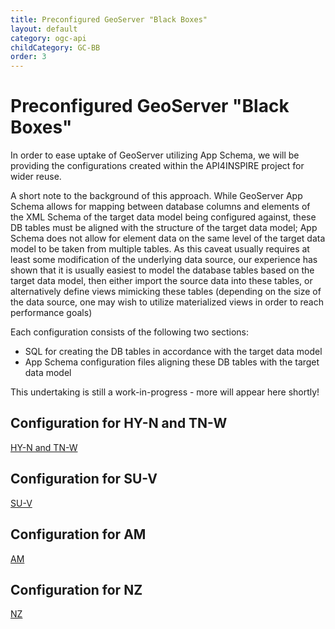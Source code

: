 ```yaml
---
title: Preconfigured GeoServer "Black Boxes"
layout: default
category: ogc-api
childCategory: GC-BB
order: 3
---
```


# Preconfigured GeoServer "Black Boxes"
In order to ease uptake of GeoServer utilizing App Schema, we will be providing the configurations created within the API4INSPIRE project for wider reuse.

A short note to the background of this approach. 
While GeoServer App Schema allows for mapping between database columns and elements of the XML Schema of the target data model being configured against, 
these DB tables must be aligned with the structure of the target data model; 
App Schema does not allow for element data on the same level of the target data model to be taken from multiple tables.
As this caveat usually requires at least some modification of the underlying data source, 
our experience has shown that it is usually easiest to model the database tables based on the target data model, 
then either import the source data into these tables, or alternatively define views mimicking these tables
(depending on the size of the data source, one may wish to utilize materialized views in order to reach performance goals)

Each configuration consists of the following two sections:
* SQL for creating the DB tables in accordance with the target data model
* App Schema configuration files aligning these DB tables with the target data model

This undertaking is still a work-in-progress - more will appear here shortly!

## Configuration for HY-N and TN-W

[HY-N and TN-W](https://datacoveeu.github.io/API4INSPIRE/ogc-api/GS-Config-HY.html)

## Configuration for SU-V

[SU-V](https://datacoveeu.github.io/API4INSPIRE/ogc-api/GS-Config-SUV.html)

## Configuration for AM

[AM](https://datacoveeu.github.io/API4INSPIRE/ogc-api/GS-Config-AM.html)

## Configuration for NZ

[NZ](https://datacoveeu.github.io/API4INSPIRE/ogc-api/GS-Config-NZ.html)
